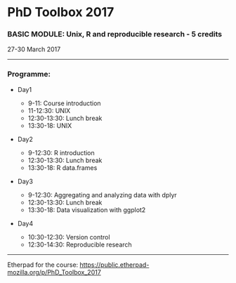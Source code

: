 # PhD Toolbox 2017

### BASIC MODULE: Unix, R and reproducible research - 5 credits

27-30 March 2017

----

### Programme:


   - Day1 
	   - 9-11: 		Course introduction
	   - 11-12:30: 		UNIX
	   - 12:30-13:30: 	Lunch break
	   - 13:30-18: 		UNIX


   -  Day2
	   - 9-12:30: 		R introduction
	   - 12:30-13:30: 	Lunch break
	   - 13:30-18: 		R data.frames


   - Day3
	   - 9-12:30: 		Aggregating and analyzing data with dplyr
	   - 12:30-13:30: 	Lunch break
	   - 13:30-18: 		Data visualization with ggplot2


   - Day4
	   - 10:30-12:30: 	Version control
	   - 12:30-14:30: 	Reproducible research

----

Etherpad for the course: https://public.etherpad-mozilla.org/p/PhD_Toolbox_2017
